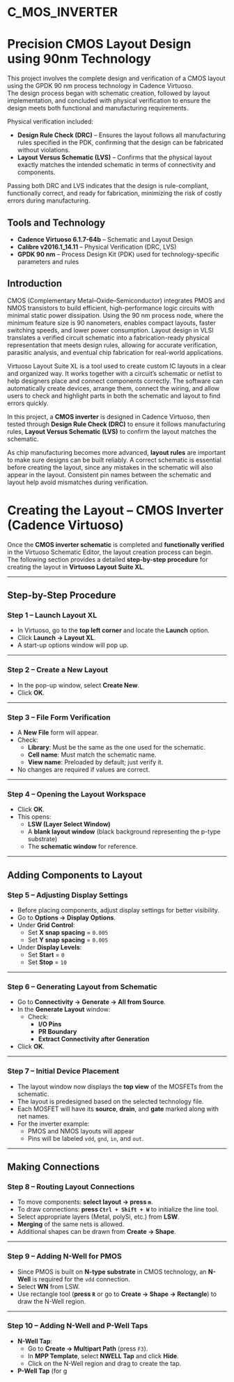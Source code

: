 # C_MOS_INVERTER
# Precision CMOS Layout Design using 90nm Technology

This project involves the complete design and verification of a CMOS layout using the GPDK 90 nm process technology in Cadence Virtuoso.  
The design process began with schematic creation, followed by layout implementation, and concluded with physical verification to ensure the design meets both functional and manufacturing requirements.  

Physical verification included:  
- **Design Rule Check (DRC)** – Ensures the layout follows all manufacturing rules specified in the PDK, confirming that the design can be fabricated without violations.  
- **Layout Versus Schematic (LVS)** – Confirms that the physical layout exactly matches the intended schematic in terms of connectivity and components.  

Passing both DRC and LVS indicates that the design is rule-compliant, functionally correct, and ready for fabrication, minimizing the risk of costly errors during manufacturing.

## Tools and Technology

- **Cadence Virtuoso 6.1.7-64b** – Schematic and Layout Design  
- **Calibre v2016.1_14.11** – Physical Verification (DRC, LVS)  
- **GPDK 90 nm** – Process Design Kit (PDK) used for technology-specific parameters and rules  

## Introduction
CMOS (Complementary Metal–Oxide–Semiconductor) integrates PMOS and NMOS transistors to build efficient, high-performance logic circuits with minimal static power dissipation. Using the 90 nm process node, where the minimum feature size is 90 nanometers, enables compact layouts, faster switching speeds, and lower power consumption. Layout design in VLSI translates a verified circuit schematic into a fabrication-ready physical representation that meets design rules, allowing for accurate verification, parasitic analysis, and eventual chip fabrication for real-world applications.

Virtuoso Layout Suite XL is a tool used to create custom IC layouts in a clear and organized way. It works together with a circuit’s schematic or netlist to help designers place and connect components correctly. The software can automatically create devices, arrange them, connect the wiring, and allow users to check and highlight parts in both the schematic and layout to find errors quickly.

In this project, a **CMOS inverter** is designed in Cadence Virtuoso, then tested through **Design Rule Check (DRC)** to ensure it follows manufacturing rules, **Layout Versus Schematic (LVS)** to confirm the layout matches the schematic.

As chip manufacturing becomes more advanced, **layout rules** are important to make sure designs can be built reliably. A correct schematic is essential before creating the layout, since any mistakes in the schematic will also appear in the layout. Consistent pin names between the schematic and layout help avoid mismatches during verification.
# Creating the Layout – CMOS Inverter (Cadence Virtuoso)

Once the **CMOS inverter schematic** is completed and **functionally verified** in the Virtuoso Schematic Editor, the layout creation process can begin.  
The following section provides a detailed **step-by-step procedure** for creating the layout in **Virtuoso Layout Suite XL**.

---

## Step-by-Step Procedure

### Step 1 – Launch Layout XL
- In Virtuoso, go to the **top left corner** and locate the **Launch** option.
- Click **Launch → Layout XL**.
- A start-up options window will pop up.

---

### Step 2 – Create a New Layout
- In the pop-up window, select **Create New**.
- Click **OK**.

---

### Step 3 – File Form Verification
- A **New File** form will appear.
- Check:
  - **Library**: Must be the same as the one used for the schematic.
  - **Cell name**: Must match the schematic name.
  - **View name**: Preloaded by default; just verify it.
- No changes are required if values are correct.

---

### Step 4 – Opening the Layout Workspace
- Click **OK**.
- This opens:
  - **LSW (Layer Select Window)**
  - A **blank layout window** (black background representing the p-type substrate)
  - The **schematic window** for reference.

---

## Adding Components to Layout

### Step 5 – Adjusting Display Settings
- Before placing components, adjust display settings for better visibility.
- Go to **Options → Display Options**.
- Under **Grid Control**:
  - Set **X snap spacing** = `0.005`
  - Set **Y snap spacing** = `0.005`
- Under **Display Levels**:
  - Set **Start** = `0`
  - Set **Stop** = `10`

---

### Step 6 – Generating Layout from Schematic
- Go to **Connectivity → Generate → All from Source**.
- In the **Generate Layout** window:
  - Check:
    - **I/O Pins**
    - **PR Boundary**
    - **Extract Connectivity after Generation**
- Click **OK**.

---

### Step 7 – Initial Device Placement
- The layout window now displays the **top view** of the MOSFETs from the schematic.
- The layout is predesigned based on the selected technology file.
- Each MOSFET will have its **source**, **drain**, and **gate** marked along with net names.
- For the inverter example:
  - PMOS and NMOS layouts will appear
  - Pins will be labeled `vdd`, `gnd`, `in`, and `out`.

---

## Making Connections

### Step 8 – Routing Layout Connections
- To move components: **select layout → press `m`**.
- To draw connections: **press `Ctrl + Shift + W`** to initialize the line tool.
- Select appropriate layers (Metal, polySi, etc.) from **LSW**.
- **Merging** of the same nets is allowed.
- Additional shapes can be drawn from **Create → Shape**.

---

### Step 9 – Adding N-Well for PMOS
- Since PMOS is built on **N-type substrate** in CMOS technology, an **N-Well** is required for the `vdd` connection.
- Select **WN** from LSW.
- Use rectangle tool (**press `R`** or go to **Create → Shape → Rectangle**) to draw the N-Well region.

---

### Step 10 – Adding N-Well and P-Well Taps
- **N-Well Tap**:
  - Go to **Create → Multipart Path** (press `F3`).
  - In **MPP Template**, select **NWELL Tap** and click **Hide**.
  - Click on the N-Well region and drag to create the tap.
- **P-Well Tap** (for g

